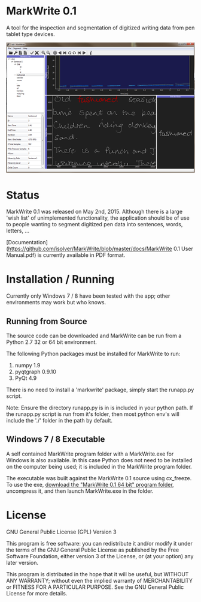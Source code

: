# MarkWrite 0.1
A tool for the inspection and segmentation of digitized writing data 
from pen tablet type devices.

![MarkWrite screenshot](https://github.com/isolver/MarkWrite/blob/master/MarkWriteApp_sm.png)

# Status
MarkWrite 0.1 was released on May 2nd, 2015. Although there is a large 
'wish list' of unimplemented functionality, the application should be of use
to people wanting to segment digitized pen data into sentences, words, letters,
... 

[Documentation](https://github.com/isolver/MarkWrite/blob/master/docs/MarkWrite 0.1 User Manual.pdf) is currently available in PDF format.

# Installation / Running
Currently only Windows 7 / 8 have been tested with the app; 
other environments may work but who knows.

## Running from Source
The source code can be downloaded and MarkWrite can be run from a 
Python 2.7 32 or 64 bit environment. 

The following Python packages must be installed for MarkWrite to run:

1. numpy 1.9
2. pyqtgraph 0.9.10
3. PyQt 4.9

There is no need to install a 'markwrite' package, simply start the runapp.py 
script.

Note: Ensure the directory runapp.py is in is included in your 
python path. If the runapp.py script is run from it's folder, then most python 
env's will include the './' folder in the path by default.

## Windows 7 / 8 Executable

A self contained MarkWrite program folder with a MarkWrite.exe for Windows
is also available. In this case Python does not need to be installed
on the computer being used; it is included in the MarkWrite program folder. 

The executable was built against the MarkWrite 0.1 source using cx_freeze. 
To use the exe, [download the "MarkWrite 0.1 64 bit" program folder](http://goo.gl/rFlWzk), 
uncompress it, and then launch MarkWrite.exe in the folder.

# License

GNU General Public License (GPL) Version 3

This program is free software: you can redistribute it and/or modify
it under the terms of the GNU General Public License as published by
the Free Software Foundation, either version 3 of the License, or
(at your option) any later version.

This program is distributed in the hope that it will be useful,
but WITHOUT ANY WARRANTY; without even the implied warranty of
MERCHANTABILITY or FITNESS FOR A PARTICULAR PURPOSE.  See the
GNU General Public License for more details.
